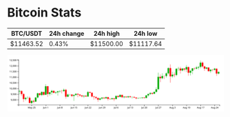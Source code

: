 # Bitcoin Stats

BTC/USDT|24h change|24h high|24h low|
|---|---|---|---|
|$11463.52|0.43%|$11500.00|$11117.64|

<img src="./chart.svg">
